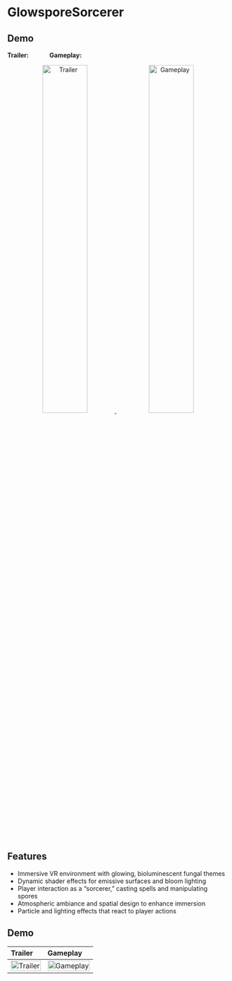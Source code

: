 # GlowsporeSorcerer

## Demo

<p align="left">
  <b>Trailer:</b> &nbsp;&nbsp;&nbsp;&nbsp;&nbsp;&nbsp;&nbsp;&nbsp;&nbsp;&nbsp; <b>Gameplay:</b>
</p>
<p align="center">
  <a href="https://www.youtube.com/watch?v=BgZIfqkDIxA">
    <img src="https://img.youtube.com/vi/BgZIfqkDIxA/0.jpg" alt="Trailer" width="45%" />
  </a>
  &nbsp;&nbsp;
  <a href="https://www.youtube.com/watch?v=bo4jIIpeAJE">
    <img src="https://img.youtube.com/vi/bo4jIIpeAJE/0.jpg" alt="Gameplay" width="45%" />
  </a>
</p>

## Features

- Immersive VR environment with glowing, bioluminescent fungal themes  
- Dynamic shader effects for emissive surfaces and bloom lighting  
- Player interaction as a “sorcerer,” casting spells and manipulating spores  
- Atmospheric ambiance and spatial design to enhance immersion  
- Particle and lighting effects that react to player actions  


## Demo

| Trailer | Gameplay |
| :-- | :-- |
| <a href="https://www.youtube.com/watch?v=BgZIfqkDIxA"><img src="https://img.youtube.com/vi/BgZIfqkDIxA/0.jpg" alt="Trailer" width="100%"></a> | <a href="https://www.youtube.com/watch?v=bo4jIIpeAJE"><img src="https://img.youtube.com/vi/bo4jIIpeAJE/0.jpg" alt="Gameplay" width="100%"></a> |
